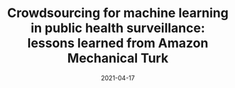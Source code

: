 ---
title: "Crowdsourcing for machine learning in public health surveillance: lessons learned from Amazon Mechanical Turk"
collection: publications
permalink: /publication/2021-zjmir-AMT
date: 2021-04-17
venue: 'OSF Preprints'
paperurl: 'https://osf.io/ndp8m/download'
link: 'https://osf.io/ndp8m'
github: 'https://github.com/data-intelligence-for-health-lab/CrowdSourcing-for-Digital-Public-Health-Surveillance'
citation: 'Zahra Shakeri Hossein Abad, W. Thompson, G. Butler and J. Lee, 2021. Crowdsourcing for machine learning in public health surveillance: lessons learned from Amazon Mechanical Turk. doi:10.31219/osf.io/ndp8m'
---